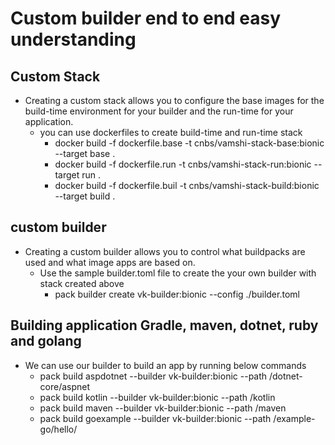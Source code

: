# Custom builder end to end easy understanding

## Custom Stack

* Creating a custom stack allows you to configure the base images for the build-time environment for your builder and the run-time for your application.
    * you can use dockerfiles to create build-time and run-time stack
        * docker build -f dockerfile.base -t cnbs/vamshi-stack-base:bionic --target base .
        * docker build -f  dockerfile.run -t cnbs/vamshi-stack-run:bionic --target run .
        * docker build -f dockerfile.buil -t cnbs/vamshi-stack-build:bionic --target build .

## custom builder

* Creating a custom builder allows you to control what buildpacks are used and what image apps are based on.
    * Use the sample builder.toml file to create the your own builder with stack created above
        * pack builder create vk-builder:bionic --config ./builder.toml

## Building application Gradle, maven, dotnet, ruby and golang
* We can use our builder to build an app by running below commands
    * pack build aspdotnet --builder vk-builder:bionic --path /dotnet-core/aspnet
    * pack build kotlin --builder vk-builder:bionic --path /kotlin 
    * pack build maven --builder vk-builder:bionic --path /maven
    * pack build goexample --builder vk-builder:bionic --path /example-go/hello/
